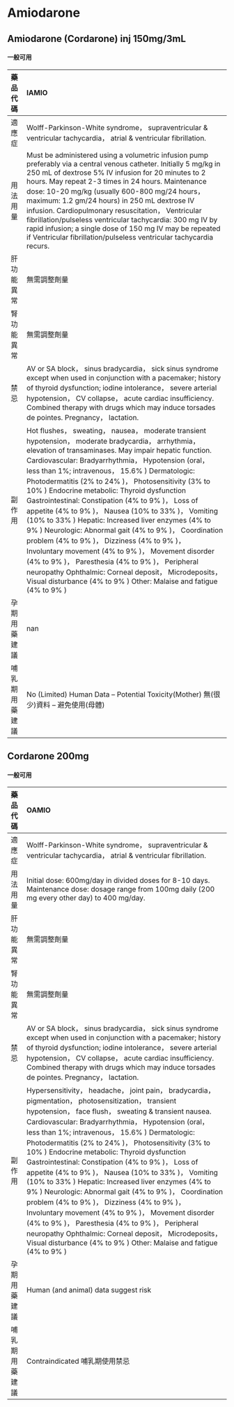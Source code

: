 # Amiodarone

## Amiodarone (Cordarone) inj 150mg/3mL

#### 一般可用

| 藥品代碼       | IAMIO                                                                                                                                                                                                                                                                                                                                                                                                                                                                                                                                                                                                                                                                                                                                                                                                                                                                                          |
|:---------------|:-----------------------------------------------------------------------------------------------------------------------------------------------------------------------------------------------------------------------------------------------------------------------------------------------------------------------------------------------------------------------------------------------------------------------------------------------------------------------------------------------------------------------------------------------------------------------------------------------------------------------------------------------------------------------------------------------------------------------------------------------------------------------------------------------------------------------------------------------------------------------------------------------|
| 適應症         | Wolff-Parkinson-White syndrome， supraventricular & ventricular tachycardia， atrial & ventricular fibrillation.                                                                                                                                                                                                                                                                                                                                                                                                                                                                                                                                                                                                                                                                                                                                                                               |
| 用法用量       | Must be administered using a volumetric infusion pump preferably via a central venous catheter. Initially 5 mg/kg in 250 mL of dextrose 5% IV infusion for 20 minutes to 2 hours. May repeat 2-3 times in 24 hours. Maintenance dose: 10-20 mg/kg (usually 600-800 mg/24 hours， maximum: 1.2 gm/24 hours) in 250 mL dextrose IV infusion. Cardiopulmonary resuscitation， Ventricular fibrillation/pulseless ventricular tachycardia: 300 mg IV by rapid infusion; a single dose of 150 mg IV may be repeated if Ventricular fibrillation/pulseless ventricular tachycardia recurs.                                                                                                                                                                                                                                                                                                           |
| 肝功能異常     | 無需調整劑量                                                                                                                                                                                                                                                                                                                                                                                                                                                                                                                                                                                                                                                                                                                                                                                                                                                                                   |
| 腎功能異常     | 無需調整劑量                                                                                                                                                                                                                                                                                                                                                                                                                                                                                                                                                                                                                                                                                                                                                                                                                                                                                   |
| 禁忌           | AV or SA block， sinus bradycardia， sick sinus syndrome except when used in conjunction with a pacemaker; history of thyroid dysfunction; iodine intolerance， severe arterial hypotension， CV collapse， acute cardiac insufficiency. Combined therapy with drugs which may induce torsades de pointes. Pregnancy， lactation.                                                                                                                                                                                                                                                                                                                                                                                                                                                                                                                                                              |
| 副作用         | Hot flushes， sweating， nausea， moderate transient hypotension， moderate bradycardia， arrhythmia， elevation of transaminases. May impair hepatic function. Cardiovascular: Bradyarrhythmia， Hypotension (oral， less than 1%; intravenous， 15.6% ) Dermatologic: Photodermatitis (2% to 24% )， Photosensitivity (3% to 10% ) Endocrine metabolic: Thyroid dysfunction Gastrointestinal: Constipation (4% to 9% )， Loss of appetite (4% to 9% )， Nausea (10% to 33% )， Vomiting (10% to 33% ) Hepatic: Increased liver enzymes (4% to 9% ) Neurologic: Abnormal gait (4% to 9% )， Coordination problem (4% to 9% )， Dizziness (4% to 9% )， Involuntary movement (4% to 9% )， Movement disorder (4% to 9% )， Paresthesia (4% to 9% )， Peripheral neuropathy Ophthalmic: Corneal deposit， Microdeposits， Visual disturbance (4% to 9% ) Other: Malaise and fatigue (4% to 9% ) |
| 孕期用藥建議   | nan                                                                                                                                                                                                                                                                                                                                                                                                                                                                                                                                                                                                                                                                                                                                                                                                                                                                                            |
| 哺乳期用藥建議 | No (Limited) Human Data – Potential Toxicity(Mother) 無(很少)資料 – 避免使用(母體)                                                                                                                                                                                                                                                                                                                                                                                                                                                                                                                                                                                                                                                                                                                                                                                                             |

## Cordarone 200mg

#### 一般可用

| 藥品代碼       | OAMIO                                                                                                                                                                                                                                                                                                                                                                                                                                                                                                                                                                                                                                                                                                                                                                                                                                                                                         |
|:---------------|:----------------------------------------------------------------------------------------------------------------------------------------------------------------------------------------------------------------------------------------------------------------------------------------------------------------------------------------------------------------------------------------------------------------------------------------------------------------------------------------------------------------------------------------------------------------------------------------------------------------------------------------------------------------------------------------------------------------------------------------------------------------------------------------------------------------------------------------------------------------------------------------------|
| 適應症         | Wolff-Parkinson-White syndrome， supraventricular & ventricular tachycardia， atrial & ventricular fibrillation.                                                                                                                                                                                                                                                                                                                                                                                                                                                                                                                                                                                                                                                                                                                                                                              |
| 用法用量       | Initial dose: 600mg/day in divided doses for 8-10 days. Maintenance dose: dosage range from 100mg daily (200 mg every other day) to 400 mg/day.                                                                                                                                                                                                                                                                                                                                                                                                                                                                                                                                                                                                                                                                                                                                               |
| 肝功能異常     | 無需調整劑量                                                                                                                                                                                                                                                                                                                                                                                                                                                                                                                                                                                                                                                                                                                                                                                                                                                                                  |
| 腎功能異常     | 無需調整劑量                                                                                                                                                                                                                                                                                                                                                                                                                                                                                                                                                                                                                                                                                                                                                                                                                                                                                  |
| 禁忌           | AV or SA block， sinus bradycardia， sick sinus syndrome except when used in conjunction with a pacemaker; history of thyroid dysfunction; iodine intolerance， severe arterial hypotension， CV collapse， acute cardiac insufficiency. Combined therapy with drugs which may induce torsades de pointes. Pregnancy， lactation.                                                                                                                                                                                                                                                                                                                                                                                                                                                                                                                                                             |
| 副作用         | Hypersensitivity， headache， joint pain， bradycardia， pigmentation， photosensitization， transient hypotension， face flush， sweating & transient nausea. Cardiovascular: Bradyarrhythmia， Hypotension (oral， less than 1%; intravenous， 15.6% ) Dermatologic: Photodermatitis (2% to 24% )， Photosensitivity (3% to 10% ) Endocrine metabolic: Thyroid dysfunction Gastrointestinal: Constipation (4% to 9% )， Loss of appetite (4% to 9% )， Nausea (10% to 33% )， Vomiting (10% to 33% ) Hepatic: Increased liver enzymes (4% to 9% ) Neurologic: Abnormal gait (4% to 9% )， Coordination problem (4% to 9% )， Dizziness (4% to 9% )， Involuntary movement (4% to 9% )， Movement disorder (4% to 9% )， Paresthesia (4% to 9% )， Peripheral neuropathy Ophthalmic: Corneal deposit， Microdeposits， Visual disturbance (4% to 9% ) Other: Malaise and fatigue (4% to 9% ) |
| 孕期用藥建議   | Human (and animal) data suggest risk                                                                                                                                                                                                                                                                                                                                                                                                                                                                                                                                                                                                                                                                                                                                                                                                                                                          |
| 哺乳期用藥建議 | Contraindicated 哺乳期使用禁忌                                                                                                                                                                                                                                                                                                                                                                                                                                                                                                                                                                                                                                                                                                                                                                                                                                                                |

